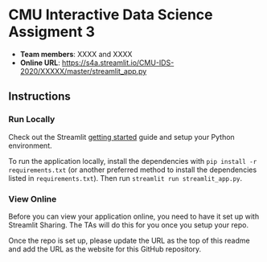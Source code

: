 # CMU Interactive Data Science Assigment 3

* **Team members**: XXXX and XXXX
* **Online URL**: https://s4a.streamlit.io/CMU-IDS-2020/XXXXX/master/streamlit_app.py

## Instructions

### Run Locally

Check out the Streamlit [getting started](https://docs.streamlit.io/en/stable/getting_started.html) guide and setup your Python environment.

To run the application locally, install the dependencies with `pip install -r requirements.txt` (or another preferred method to install the dependencies listed in `requirements.txt`). Then run `streamlit run streamlit_app.py`.

### View Online

Before you can view your application online, you need to have it set up with Streamlit Sharing. The TAs will do this for you once you setup your repo.

Once the repo is set up, please update the URL as the top of this readme and add the URL as the website for this GitHub repository.
